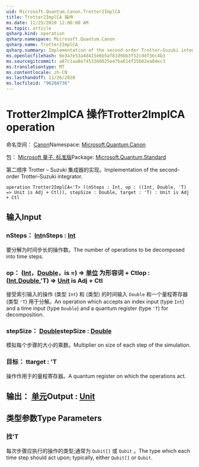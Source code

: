 ```yaml
---
uid: Microsoft.Quantum.Canon.Trotter2ImplCA
title: Trotter2ImplCA 操作
ms.date: 11/25/2020 12:00:00 AM
ms.topic: article
qsharp.kind: operation
qsharp.namespace: Microsoft.Quantum.Canon
qsharp.name: Trotter2ImplCA
qsharp.summary: Implementation of the second-order Trotter–Suzuki integrator.
ms.openlocfilehash: 0e3a7e53a4d415e6b5af81d9bb3f52cddf36c4b3
ms.sourcegitcommit: a87c1aa8e7453360025e47ba614f25b02ea84ec3
ms.translationtype: MT
ms.contentlocale: zh-CN
ms.lasthandoff: 11/26/2020
ms.locfileid: "96204736"
---
```

# <a name="trotter2implca-operation"></a><span data-ttu-id="9a93d-102">Trotter2ImplCA 操作</span><span class="sxs-lookup"><span data-stu-id="9a93d-102">Trotter2ImplCA operation</span></span>

<span data-ttu-id="9a93d-103">命名空间： [Canon](xref:Microsoft.Quantum.Canon)</span><span class="sxs-lookup"><span data-stu-id="9a93d-103">Namespace: [Microsoft.Quantum.Canon](xref:Microsoft.Quantum.Canon)</span></span>

<span data-ttu-id="9a93d-104">包： [Microsoft 量子. 标准版](https://nuget.org/packages/Microsoft.Quantum.Standard)</span><span class="sxs-lookup"><span data-stu-id="9a93d-104">Package: [Microsoft.Quantum.Standard](https://nuget.org/packages/Microsoft.Quantum.Standard)</span></span>


<span data-ttu-id="9a93d-105">第二顺序 Trotter – Suzuki 集成器的实现。</span><span class="sxs-lookup"><span data-stu-id="9a93d-105">Implementation of the second-order Trotter–Suzuki integrator.</span></span>

```qsharp
operation Trotter2ImplCA<'T> ((nSteps : Int, op : ((Int, Double, 'T) => Unit is Adj + Ctl)), stepSize : Double, target : 'T) : Unit is Adj + Ctl
```


## <a name="input"></a><span data-ttu-id="9a93d-106">输入</span><span class="sxs-lookup"><span data-stu-id="9a93d-106">Input</span></span>

### <a name="nsteps--int"></a><span data-ttu-id="9a93d-107">nSteps： [Int](xref:microsoft.quantum.lang-ref.int)</span><span class="sxs-lookup"><span data-stu-id="9a93d-107">nSteps : [Int](xref:microsoft.quantum.lang-ref.int)</span></span>

<span data-ttu-id="9a93d-108">要分解为时间步长的操作数。</span><span class="sxs-lookup"><span data-stu-id="9a93d-108">The number of operations to be decomposed into time steps.</span></span>


### <a name="op--intdoublet--unit--is-adj--ctl"></a><span data-ttu-id="9a93d-109">op： ([Int](xref:microsoft.quantum.lang-ref.int)，[Double](xref:microsoft.quantum.lang-ref.double)，is =) => [单位](xref:microsoft.quantum.lang-ref.unit)  为形容词 + Ctl</span><span class="sxs-lookup"><span data-stu-id="9a93d-109">op : ([Int](xref:microsoft.quantum.lang-ref.int),[Double](xref:microsoft.quantum.lang-ref.double),'T) => [Unit](xref:microsoft.quantum.lang-ref.unit)  is Adj + Ctl</span></span>

<span data-ttu-id="9a93d-110">接受索引输入的操作 (类型 `Int`) 和 (类型) 的时间输入 `Double` 和一个量程寄存器 (类型 `'T`) 用于分解。</span><span class="sxs-lookup"><span data-stu-id="9a93d-110">An operation which accepts an index input (type `Int`) and a time input (type `Double`) and a quantum register (type `'T`) for decomposition.</span></span>


### <a name="stepsize--double"></a><span data-ttu-id="9a93d-111">stepSize： [Double](xref:microsoft.quantum.lang-ref.double)</span><span class="sxs-lookup"><span data-stu-id="9a93d-111">stepSize : [Double](xref:microsoft.quantum.lang-ref.double)</span></span>

<span data-ttu-id="9a93d-112">模拟每个步骤的大小的乘数。</span><span class="sxs-lookup"><span data-stu-id="9a93d-112">Multiplier on size of each step of the simulation.</span></span>


### <a name="target--t"></a><span data-ttu-id="9a93d-113">目标： t</span><span class="sxs-lookup"><span data-stu-id="9a93d-113">target : 'T</span></span>

<span data-ttu-id="9a93d-114">操作作用于的量程寄存器。</span><span class="sxs-lookup"><span data-stu-id="9a93d-114">A quantum register on which the operations act.</span></span>



## <a name="output--unit"></a><span data-ttu-id="9a93d-115">输出： [单元](xref:microsoft.quantum.lang-ref.unit)</span><span class="sxs-lookup"><span data-stu-id="9a93d-115">Output : [Unit](xref:microsoft.quantum.lang-ref.unit)</span></span>



## <a name="type-parameters"></a><span data-ttu-id="9a93d-116">类型参数</span><span class="sxs-lookup"><span data-stu-id="9a93d-116">Type Parameters</span></span>

### <a name="t"></a><span data-ttu-id="9a93d-117">找</span><span class="sxs-lookup"><span data-stu-id="9a93d-117">'T</span></span>

<span data-ttu-id="9a93d-118">每次步骤应执行的操作的类型;通常为 `Qubit[]` 或 `Qubit` 。</span><span class="sxs-lookup"><span data-stu-id="9a93d-118">The type which each time step should act upon; typically, either `Qubit[]` or `Qubit`.</span></span>
